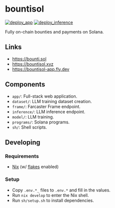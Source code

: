 # bountisol

[![deploy_app](https://github.com/mvkvc/bountisol/actions/workflows/deploy_app.yml/badge.svg)](https://github.com/mvkvc/bountisol/actions/workflows/deploy_app.yml)
[![deploy_inference](https://github.com/mvkvc/bountisol/actions/workflows/deploy_inference.yml/badge.svg)](https://github.com/mvkvc/bountisol/actions/workflows/deploy_inference.yml)

Fully on-chain bounties and payments on Solana.

## Links

- https://bounti.sol
- https://bountisol.xyz
- https://bountisol-app.fly.dev

## Components

- `app/`: Full-stack web application.
- `dataset/`: LLM training dataset creation.
- `frame/`: Farcaster Frame endpoint.
- `inference/`: LLM inference endpoint.
- `model/`: LLM training.
- `programs/`: Solana programs.
- `sh/`: Shell scripts.

## Developing

### Requirements

- [Nix](https://nixos.org/download.html) (w/ [flakes](https://nixos.wiki/wiki/Flakes) enabled)

### Setup

- Copy `.env.*_` files to `.env.*` and fill in the values.
- Run `nix develop` to enter the Nix shell.
- Run `sh/setup.sh` to install dependencies.
